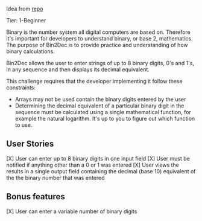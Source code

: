 Idea from [repo](https://github.com/florinpop17/app-ideas)

Tier: 1-Beginner

Binary is the number system all digital computers are based on. Therefore it's important for developers to understand binary, or base 2, mathematics. The purpose of Bin2Dec is to provide practice and understanding of how binary calculations.

Bin2Dec allows the user to enter strings of up to 8 binary digits, 0's and 1's, in any sequence and then displays its decimal equivalent.

This challenge requires that the developer implementing it follow these constraints:

* Arrays may not be used contain the binary digits entered by the user
* Determining the decimal equivalent of a particular binary digit in the sequence must be calculated using a single mathematical function, for example the natural logarithm. It's up to you to figure out which function to use.

## User Stories

[X] User can enter up to 8 binary digits in one input field
[X] User must be notified if anything other than a 0 or 1 was entered
[X] User views the results in a single output field containing the decimal (base 10) equivalent of the the binary number that was entered

## Bonus features

[X] User can enter a variable number of binary digits